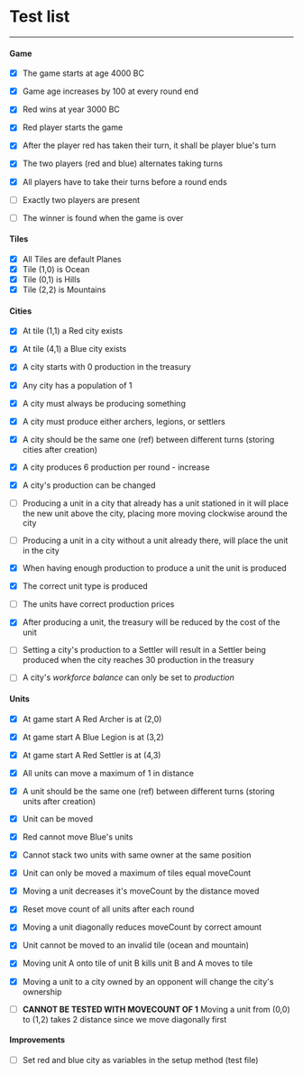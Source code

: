 # Test list
---

#### Game
- [x] The game starts at age 4000 BC
- [x] Game age increases by 100 at every round end
- [x] Red wins at year 3000 BC
- [x] Red player starts the game
- [x] After the player red has taken their turn, it shall be player blue's turn
- [x] The two players (red and blue) alternates taking turns
- [x] All players have to take their turns before a round ends
- [ ] Exactly two players are present
- [ ] The winner is found when the game is over


#### Tiles
- [x] All Tiles are default Planes
- [x] Tile (1,0) is Ocean
- [x] Tile (0,1) is Hills
- [x] Tile (2,2) is Mountains

#### Cities
- [x] At tile (1,1) a Red city exists
- [x] At tile (4,1) a Blue city exists
- [x] A city starts with 0 production in the treasury
- [x] Any city has a population of 1
- [x] A city must always be producing something
- [x] A city must produce either archers, legions, or settlers
- [x] A city should be the same one (ref) between different turns (storing cities after creation)
- [x] A city produces 6 production per round - increase
- [x] A city's production can be changed
- [ ] Producing a unit in a city that already has a unit stationed in it will place the new unit above the city, placing more moving clockwise around the city
- [ ] Producing a unit in a city without a unit already there, will place the unit in the city
- [x] When having enough production to produce a unit the unit is produced 
- [x] The correct unit type is produced
- [ ] The units have correct production prices
- [x] After producing a unit, the treasury will be reduced by the cost of the unit
- [ ] Setting a city's production to a Settler will result in a Settler being produced when the city reaches 30 production in the treasury
- [ ] A city's _workforce balance_ can only be set to _production_


#### Units
- [x] At game start A Red Archer is at (2,0)
- [x] At game start A Blue Legion is at (3,2)
- [x] At game start A Red Settler is at (4,3)
- [x] All units can move a maximum of 1 in distance
- [x] A unit should be the same one (ref) between different turns (storing units after creation)
- [x] Unit can be moved
- [x] Red cannot move Blue's units
- [x] Cannot stack two units with same owner at the same position
- [x] Unit can only be moved a maximum of tiles equal moveCount
- [x] Moving a unit decreases it's moveCount by the distance moved
- [x] Reset move count of all units after each round 
- [x] Moving a unit diagonally reduces moveCount by correct amount
- [x] Unit cannot be moved to an invalid tile (ocean and mountain)
- [x] Moving unit A onto tile of unit B kills unit B and A moves to tile
- [x] Moving a unit to a city owned by an opponent will change the city's ownership

- [ ] **CANNOT BE TESTED WITH MOVECOUNT OF 1** Moving a unit from (0,0) to (1,2) takes 2 distance since we move diagonally first


#### Improvements
- [ ] Set red and blue city as variables in the setup method (test file)